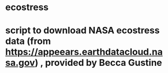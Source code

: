 # ecostress
# script to download NASA ecostress data (from https://appeears.earthdatacloud.nasa.gov) , provided by Becca Gustine 
